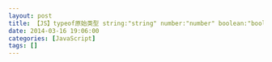 ```yaml
---
layout: post
title: 【JS】typeof原始类型 string:"string" number:"number" boolean:"boolean" undefined:"undefined" 除了null
date: 2014-03-16 19:06:00
categories: [JavaScript]
tags: []
---
```

           